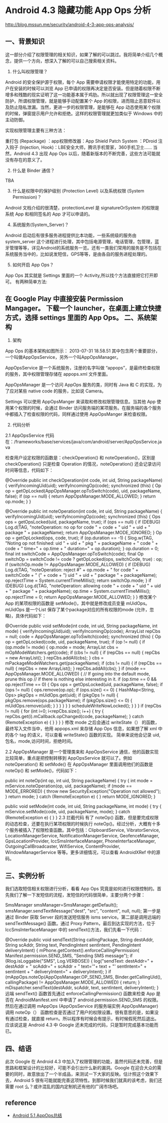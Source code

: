 Android 4.3 隐藏功能 App Ops 分析
===============================
http://blog.mssun.me/security/android-4-3-app-ops-analysis/

一、背景知识
----------------------------------------------------------------------------------------------------
这一部分介绍了权限管理的相关知识，如果了解的可以跳过。我将简单介绍几个概念，提供一个方向，想深入了解的可以自己搜索相关资料。

1. 什么叫权限管理？

Android 的安全保护源于权限，每个 App 需要申请权限才能使用特定的功能，用户在安装的时候可以浏览 App 已申请的权限再决定是否安装。但是随着权限不断增多和残酷的现实证明了这一功能基本属于鸡肋。所以就出现了权限管理这一安全防护，所谓权限管理，就是能够手动配置某个 App 的权限，进而阻止恶意软件以及防止隐私泄漏。当然，更进一步的权限管理，是能够在 App 动态使用某个权限的时候，弹窗提示用户允许和拒绝。这样的权限管理就更加类似于 Windows 中的主动防御。

实现权限管理主要有三种方法：

重打包 (Repackage) ：app权限修改器：App Shield
Patch System ：PDroid
注入钩子 (Injection, Hook)：LBE安全大师，腾讯手机管家，360手机卫士……
当然，Android 4.3 出现 App Ops 以后，随着新版本的不断完善，这些方法可能就没有存在的意义了。

2. 什么是 Binder 通信？

TBA

3. 什么是权限中的保护级别 (Protection Level) 以及系统权限 (System Permission)？

Android 文档介绍的很清楚，protectionLevel 是 signatureOrSystem 的权限是系统 App 和相同签名的 App 才可以申请的。

4. 系统服务(System_Server)？

Android 启动后有很多服务进程提供比本功能，一些系统级的服务由 system_server 这个进程进行处理，其中包括电源管理，电话管理，包管理，蓝牙管理等等，详见Android的系统服务一览。还有一类我们常用的服务是不包括在系统服务当中的，比如说发短信，GPS等等，是由各自的服务进程处理的。

5. 如何开启 App Ops？

App Ops 其实就是 Settings 里面的一个 Activity,所以找个方法直接把它打开即可。
有两种简单方法:

在 Google Play 中直接安装 Permission Mangager。
下载一个 launcher，在桌面上建立快捷方式，选择 settings 里面的 App Ops。
二、系统架构
----------------------------------------------------------------------------------------------------

1. 架构

App Ops 的基本架构如图所示：
2013-07-31 18.58.51
其中包含两个重要部分，一个叫做AppOpsService，另外一个叫AppOpsManager。

AppOpsService 是一个系统服务，注册的名字叫做 “appops”，是最终检查权限的服务，其中权限管理存储在 appops.xml 文件里面。

AppOpsManager 是一个访问 AppOps 服务的类，同时有 Java 和 C 的实现，为了应对某些 native code 的服务，比如说 Camera。

Settings 可以使用 AppOpsManger 来读取和修改权限管理信息。当其他 App 使用某个权限的时候，会通过 Binder 访问服务端的某项服务。在服务端的各个服务中都插入了检查权限的代码，同样通过使用 AppOpsManger 来检查权限。

2. 代码分析

2.1 AppOpsService 代码在：/frameworks/base/services/java/com/android/server/AppOpsService.java

检查用户设定权限的函数是：checkOperation() 和 noteOperation()，区别是 checkOperation() 只是检查 Operation 的情况，noteOperation() 还会记录访问时间等信息，代码如下：

@Override
public int checkOperation(int code, int uid, String packageName) {
    verifyIncomingUid(uid);
    verifyIncomingOp(code);
    synchronized (this) {
        Op op = getOpLocked(AppOpsManager.opToSwitch(code), uid, packageName, false);
        if (op == null) {
            return AppOpsManager.MODE_ALLOWED;
        }
        return op.mode;
    }
}
 
@Override
public int noteOperation(int code, int uid, String packageName) {
    verifyIncomingUid(uid);
    verifyIncomingOp(code);
    synchronized (this) {
        Ops ops = getOpsLocked(uid, packageName, true);
        if (ops == null) {
            if (DEBUG) Log.d(TAG, "noteOperation: no op for code " + code + " uid " + uid
                    + " package " + packageName);
            return AppOpsManager.MODE_IGNORED;
        }
        Op op = getOpLocked(ops, code, true);
        if (op.duration == -1) {
            Slog.w(TAG, "Noting op not finished: uid " + uid + " pkg " + packageName
                    + " code " + code + " time=" + op.time + " duration=" + op.duration);
        }
        op.duration = 0;
        final int switchCode = AppOpsManager.opToSwitch(code);
        final Op switchOp = switchCode != code ? getOpLocked(ops, switchCode, true) : op;
        if (switchOp.mode != AppOpsManager.MODE_ALLOWED) {
            if (DEBUG) Log.d(TAG, "noteOperation: reject #" + op.mode + " for code "
                    + switchCode + " (" + code + ") uid " + uid + " package " + packageName);
            op.rejectTime = System.currentTimeMillis();
            return switchOp.mode;
        }
        if (DEBUG) Log.d(TAG, "noteOperation: allowing code " + code + " uid " + uid
                + " package " + packageName);
        op.time = System.currentTimeMillis();
        op.rejectTime = 0;
        return AppOpsManager.MODE_ALLOWED;
    }
}
修改某个 App 的某项权限的函数是 setMode()，其中就是修改成员变量 mUidOps。mUidOps 是一个List 保存了某个package对应的所有权限的mode (允许，忽略)，具体代码如下：


@Override
public void setMode(int code, int uid, String packageName, int mode) {
    verifyIncomingUid(uid);
    verifyIncomingOp(code);
    ArrayList<Callback> repCbs = null;
    code = AppOpsManager.opToSwitch(code);
    synchronized (this) {
        Op op = getOpLocked(code, uid, packageName, true);
        if (op != null) {
            if (op.mode != mode) {
                op.mode = mode;
                ArrayList<Callback> cbs = mOpModeWatchers.get(code);
                if (cbs != null) {
                    if (repCbs == null) {
                        repCbs = new ArrayList<Callback>();
                    }
                    repCbs.addAll(cbs);
                }
                cbs = mPackageModeWatchers.get(packageName);
                if (cbs != null) {
                    if (repCbs == null) {
                        repCbs = new ArrayList<Callback>();
                    }
                    repCbs.addAll(cbs);
                }
                if (mode == AppOpsManager.MODE_ALLOWED) {
                    // If going into the default mode, prune this op
                    // if there is nothing else interesting in it.
                    if (op.time == 0 && op.rejectTime == 0) {
                        Ops ops = getOpsLocked(uid, packageName, false);
                        if (ops != null) {
                            ops.remove(op.op);
                            if (ops.size() <= 0) {
                                HashMap<String, Ops> pkgOps = mUidOps.get(uid);
                                if (pkgOps != null) {
                                    pkgOps.remove(ops.packageName);
                                    if (pkgOps.size() <= 0) {
                                        mUidOps.remove(uid);
                                    }
                                }
                            }
                        }
                    }
                }
                scheduleWriteNowLocked();
            }
        }
    }
    if (repCbs != null) {
        for (int i=0; i<repCbs.size(); i++) {
            try {
                repCbs.get(i).mCallback.opChanged(code, packageName);
            } catch (RemoteException e) {
            }
        }
    }
}
修改 mode 之后会通过 writeState（） 的函数，最终写入文件当中，他用 appops.xml 来存储 App Ops 信息，如果想了解 xml 中的各个 tag 的语义，可以查看 writeState() 函数的实现。 简单来说他会记录 uid, 包名，mode,访问时间，拒绝时间。

2.2 AppOpsManager 是一个管理类来和 AppOpsService 通信，他的函数实现比较简单，重点是把控制转移到 AppOpsService 就可以了。例如 noteOperation() 和 setMode() 在 AppOpsManager 里面调用他们的函数是 noteOp() 和 setMode()，代码如下：

public int noteOp(int op, int uid, String packageName) {
    try {
        int mode = mService.noteOperation(op, uid, packageName);
        if (mode == MODE_ERRORED) {
            throw new SecurityException("Operation not allowed");
        }
        return mode;
    } catch (RemoteException e) {
    }
    return MODE_IGNORED;
}
 
public void setMode(int code, int uid, String packageName, int mode) {
    try {
        mService.setMode(code, uid, packageName, mode);
    } catch (RemoteException e) {
    }
}
2.3 拦截代码
有了 noteOp() 函数，但是要完成权限的动态检查，还要在执行某项权限的时候执行 noteOp()。经过分析，大概有十多个服务被插入了权限检查函数。其中包括：ClipboardService, VibratorService, LocationManagerService, NotificationManagerService, GeofenceManager, GpsLocationProvider, IccSmsInterfaceManager, PhoneInterfaceManager, OutgoingCallBroadcaster, WifiService, ContentProvider, WindowManagerService 等等。更多详细情况，可以查看 AndroidXRef 中的源码。

三、实例分析
----------------------------------------------------------------------------------------------------

我们选取短信相关权限进行分析，看看 App Ops 究竟是如何进行权限控制的。首先我们了解一下发短信的流程，发短信的代码很简单，主要分两个步骤：


SmsManager smsManager=SmsManager.getDefault();
smsManager.sendTextMessage("dest", "src", "content", null, null);
第一步是通过 Binder 获取 Server 段的发送短信服务 isms service。第二部是调用远端的sendTextMessage() 函数。通过 Proxy Pattern，最后到达实现的方法，位于IccSmsInterfaceManager 中的 sendText()方法，我们先看一下代码：

@Override
public void sendText(String callingPackage, String destAddr, String scAddr,
        String text, PendingIntent sentIntent, PendingIntent deliveryIntent) {
    mPhone.getContext().enforceCallingPermission(
            Manifest.permission.SEND_SMS,
            "Sending SMS message");
    if (Rlog.isLoggable("SMS", Log.VERBOSE)) {
        log("sendText: destAddr=" + destAddr + " scAddr=" + scAddr +
            " text='"+ text + "' sentIntent=" +
            sentIntent + " deliveryIntent=" + deliveryIntent);
    }
    if (mAppOps.noteOp(AppOpsManager.OP_SEND_SMS, Binder.getCallingUid(),
            callingPackage) != AppOpsManager.MODE_ALLOWED) {
        return;
    }
    mDispatcher.sendText(destAddr, scAddr, text, sentIntent, deliveryIntent);
}
远端 sendText() 函数首先通过 enforceCallingPermission() 函数来检查 App 是否在 AndroidManifest.xml 中申请了 android.permission.SEND_SMS 的权限。然后在通过调用 mAppOps (AppOpsService 的服务端实例 AppOpsManager) 调用 noteOp（） 函数检查是否通过了用户的权限设置。很有意思的是，如果没有通过检查，就直接 return。所以程序有时候会有提示，有时候假死然后退出。应该说这是 Android 4.3 中 Google 还未完成的代码，只是暂时完成基本功能而已。

四、结语
----------------------------------------------------------------------------------------------------

此次 Google 在 Android 4.3 中加入了权限管理的功能，虽然代码还未完善，但是思路和框架设计的比较好，可能不会引出什么新的漏洞。Google 在迎合大众的需要的同时，故意放出了一个半成品，来测试一下大家的反映。估计照这个效果下去，Android 5 很有可能就能完善这项特性。到那时候我们就真的该考虑，我们还需要 root 么？或许混乱的国内定制机还有他的广阔市场吧。


reference
----------------------------------------------------------------------------------------------------
* [Android 5.1 AppOps总结](http://blog.csdn.net/lewif/article/details/49124757)